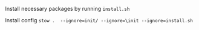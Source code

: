 Install necessary packages by running `install.sh`

Install config `stow .  --ignore=init/ --ignore=\init --ignore=install.sh`
